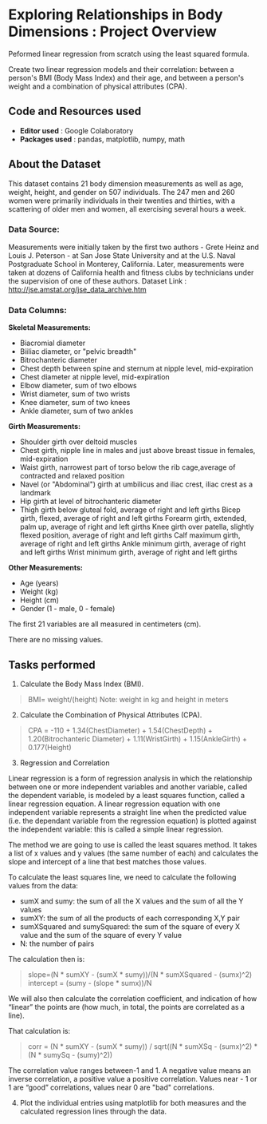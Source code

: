 # Exploring Relationships in Body Dimensions : Project Overview

Peformed linear regression from scratch using the least squared formula. 

Create two linear regression models and their correlation: between a person's BMI (Body Mass Index) and their age, and between a person's weight and a combination of physical attributes (CPA). 

## Code and Resources used
* **Editor used** : Google Colaboratory
* **Packages used** : pandas, matplotlib, numpy, math

## About the Dataset

This dataset contains 21 body dimension measurements as well as age, weight, height, and gender on 507 individuals. The 247 men and 260 women were primarily individuals in their twenties and thirties, with a scattering of older men and women, all exercising several hours a week.

### Data Source:

Measurements were initially taken by the first two authors - Grete Heinz and Louis J. Peterson - at San Jose State University and at the U.S. Naval Postgraduate School in Monterey, California. Later, measurements were taken at dozens of California health and fitness clubs by technicians under the supervision of one of these authors.
Dataset Link : http://jse.amstat.org/jse_data_archive.htm

### Data Columns:

**Skeletal Measurements:**

* Biacromial diameter  
* Biiliac diameter, or "pelvic breadth" 
* Bitrochanteric diameter
* Chest depth between spine and sternum at nipple level, mid-expiration
* Chest diameter at nipple level, mid-expiration
* Elbow diameter, sum of two elbows
* Wrist diameter, sum of two wrists
* Knee diameter, sum of two knees
* Ankle diameter, sum of two ankles

**Girth Measurements:**

* Shoulder girth over deltoid muscles
* Chest girth, nipple line in males and just above breast tissue in females, mid-expiration
* Waist girth, narrowest part of torso below the rib cage,average of contracted and relaxed position
* Navel (or "Abdominal") girth at umbilicus and iliac crest, iliac crest as a landmark
* Hip girth at level of bitrochanteric diameter
* Thigh girth below gluteal fold, average of right and left girths
Bicep girth, flexed, average of right and left girths
Forearm girth, extended, palm up, average of right and left girths
Knee girth over patella, slightly flexed position, average of right and left girths
Calf maximum girth, average of right and left girths
Ankle minimum girth, average of right and left girths
Wrist minimum girth, average of right and left girths

**Other Measurements:**

* Age (years)
* Weight (kg)
* Height (cm)
* Gender (1 - male, 0 - female)

The first 21 variables are all measured in centimeters (cm).

There are no missing values.

## Tasks performed

1. Calculate the Body Mass Index (BMI).
> BMI= weight/(height) Note: weight in kg and height in meters 

2. Calculate the Combination of Physical Attributes (CPA). 
> CPA = -110 + 1.34(ChestDiameter) + 1.54(ChestDepth) + 1.20(Bitrochanteric Diameter) + 1.11(WristGirth) + 1.15(AnkleGirth) + 0.177(Height)

3. Regression and Correlation

Linear regression is a form of regression analysis in which the relationship between one or more independent variables and another variable, called the dependent variable, is modeled by a least squares function, called a linear regression equation. A linear regression equation with one independent variable represents a straight line when the predicted value (i.e. the dependant variable from the regression equation) is plotted against the independent variable: this is called a simple linear regression. 

The method we are going to use is called the least squares method. It takes a list of x values and y values (the same number of each) and calculates the slope and intercept of a line that best matches those values.

To calculate the least squares line, we need to calculate the following values from the data: 

* sumX and sumy: the sum of all the X values and the sum of all the Y values 
* sumXY: the sum of all the products of each corresponding X,Y pair
* sumXSquared and sumySquared: the sum of the square of every X value and the sum of the square of every Y value
* N: the number of pairs 

The calculation then is: 
> slope=(N * sumXY - (sumX * sumy))/(N * sumXSquared - (sumx)^2) 
> intercept = (sumy - (slope * sumx))/N 

We will also then calculate the correlation coefficient, and indication of how “linear” the points are (how much, in total, the points are correlated as a line). 

That calculation is: 

> corr = (N * sumXY - (sumX * sumy)) / sqrt((N * sumXSq - (sumx)^2) * (N * sumySq - (sumy)^2)) 

The correlation value ranges between-1 and 1. A negative value means an inverse correlation, a positive value a positive correlation. Values near - 1 or 1 are “good” correlations, values near 0 are "bad" correlations.

4. Plot the individual entries using matplotlib for both measures and the calculated regression lines through the data.
